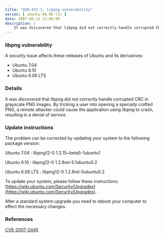 ```yaml
---
title: "USN-472-1: libpng vulnerability"
series: [ ubuntu-06.06-lts ]
date: 2007-06-11 12:00:00
description: |
    It was discovered that libpng did not correctly handle corrupted CRC in grayscale PNG images.  By tricking a user into opening a specially crafted PNG, a remote attacker could cause the application using libpng to crash, resulting in a denial of service.
--- 
```

 
### libpng vulnerability

A security issue affects these releases of Ubuntu and its derivatives:

* Ubuntu 7.04
* Ubuntu 6.10
* Ubuntu 6.06 LTS

### Details

It was discovered that libpng did not correctly handle corrupted CRC in grayscale PNG images. By tricking a user into opening a specially crafted PNG, a remote attacker could cause the application using libpng to crash, resulting in a denial of service.

### Update instructions

The problem can be corrected by updating your system to the following package version:

Ubuntu 7.04
 : libpng12-0 <span>1.2.15~beta5-1ubuntu1</span>

Ubuntu 6.10
 : libpng12-0 <span>1.2.8rel-5.1ubuntu0.2</span>

Ubuntu 6.06 LTS
 : libpng12-0 <span>1.2.8rel-5ubuntu0.2</span>

To update your system, please follow these instructions: [https://wiki.ubuntu.com/Security/Upgrades](https://wiki.ubuntu.com/Security/Upgrades).

After a standard system upgrade you need to reboot your computer to effect the necessary changes.

### References

 [CVE-2007-2445](http://people.ubuntu.com/~ubuntu-security/cve/CVE-2007-2445)
 
